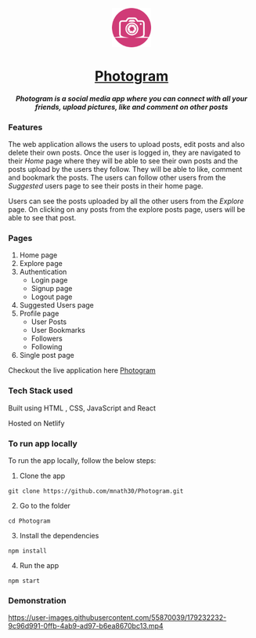 <div align="center">
<img src="./public/favicon.ico" alt="logo" width="80" height="80"/>
  
  #  [Photogram](https://share-on-photogram.netlify.app)  
  
  ####  *Photogram is a social media app where you can connect with all your friends, upload pictures, like and comment on other posts*
  
</div>



### Features
The web application allows the users to upload posts, edit posts and also delete their own posts. Once the user is logged in, they are navigated to their *Home* page where they will be able to see their own posts and the posts upload by the users they follow. They will be able to like, comment and bookmark the posts. The users can follow other users from the *Suggested* users page to see their posts in their home page.

Users can see the posts uploaded by all the other users from the *Explore* page. On clicking on any posts from the explore posts page, users will be able to see that post.

### Pages

1. Home page
2. Explore page
3. Authentication
	- Login page
	- Signup page
	- Logout page
4. Suggested Users page
5. Profile page
   - User Posts
   - User Bookmarks
   - Followers
   - Following
6. Single post page  


Checkout the live application here [Photogram](https://share-on-photogram.netlify.app) 

### Tech Stack used

   Built using HTML , CSS, JavaScript and React
   
   Hosted on Netlify 

### To run app locally

To run the app locally, follow the below steps:

1.  Clone the app

```
git clone https://github.com/mnath30/Photogram.git
```

2.  Go to the folder

```
cd Photogram
```

3.  Install the dependencies

```
npm install
```

4.  Run the app

```
npm start
```

### Demonstration

https://user-images.githubusercontent.com/55870039/179232232-9c96d991-0ffb-4ab9-ad97-b6ea8670bc13.mp4




